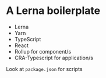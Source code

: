 # A Lerna boilerplate

- Lerna
- Yarn
- TypeScript
- React
- Rollup for component/s
- CRA-Typescript for application/s

Look at `package.json` for scripts
